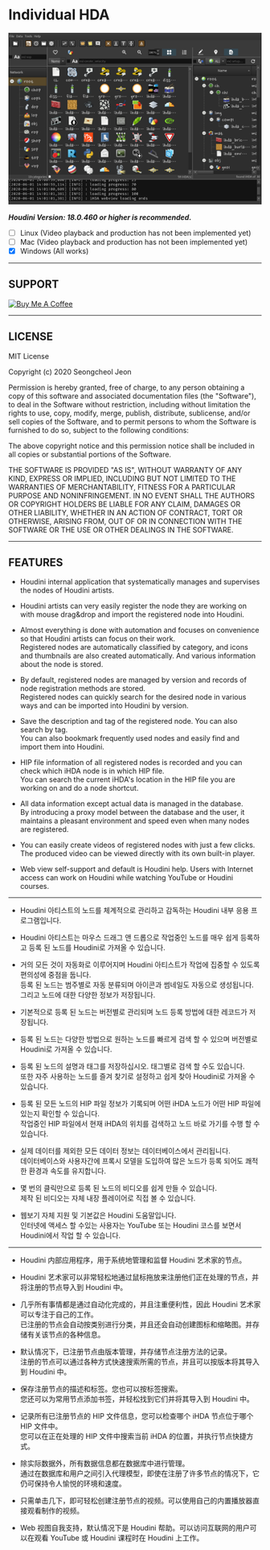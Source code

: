 # Individual HDA

![Alt text](ihda_main.png)

**_Houdini Version: 18.0.460 or higher is recommended._**

- [ ] Linux (Video playback and production has not been implemented yet)
- [ ] Mac (Video playback and production has not been implemented yet)
- [x] Windows (All works)

---

## SUPPORT

<a href="https://www.buymeacoffee.com/seongcheoljeon" target="_blank"><img src="https://cdn.buymeacoffee.com/buttons/default-orange.png" alt="Buy Me A Coffee" height="41" width="174"></a>

---

## LICENSE

MIT License

Copyright (c) 2020 Seongcheol Jeon

Permission is hereby granted, free of charge, to any person obtaining a copy
of this software and associated documentation files (the "Software"), to deal
in the Software without restriction, including without limitation the rights
to use, copy, modify, merge, publish, distribute, sublicense, and/or sell
copies of the Software, and to permit persons to whom the Software is
furnished to do so, subject to the following conditions:

The above copyright notice and this permission notice shall be included in all
copies or substantial portions of the Software.

THE SOFTWARE IS PROVIDED "AS IS", WITHOUT WARRANTY OF ANY KIND, EXPRESS OR
IMPLIED, INCLUDING BUT NOT LIMITED TO THE WARRANTIES OF MERCHANTABILITY,
FITNESS FOR A PARTICULAR PURPOSE AND NONINFRINGEMENT. IN NO EVENT SHALL THE
AUTHORS OR COPYRIGHT HOLDERS BE LIABLE FOR ANY CLAIM, DAMAGES OR OTHER
LIABILITY, WHETHER IN AN ACTION OF CONTRACT, TORT OR OTHERWISE, ARISING FROM,
OUT OF OR IN CONNECTION WITH THE SOFTWARE OR THE USE OR OTHER DEALINGS IN THE
SOFTWARE.

---

## FEATURES

- Houdini internal application that systematically manages and supervises the nodes of
  Houdini artists.

- Houdini artists can very easily register the node they are working on with mouse drag&drop
  and import the registered node into Houdini.

- Almost everything is done with automation and focuses on convenience so that Houdini artists can focus on their work.  
  Registered nodes are automatically classified by category, and icons and thumbnails are also
  created automatically.
  And various information about the node is stored.

- By default, registered nodes are managed by version and records of node registration methods
  are stored.  
  Registered nodes can quickly search for the desired node in various ways and can be
  imported into Houdini by version.

- Save the description and tag of the registered node. You can also search by tag.  
  You can also bookmark frequently used nodes and easily find and import them into Houdini.

- HIP file information of all registered nodes is recorded and you can check which iHDA node is in
  which HIP file.  
  You can search the current iHDA's location in the HIP file you are working on and do a node shortcut.

- All data information except actual data is managed in the database.  
  By introducing a proxy model between the database and the user, it maintains a pleasant environment
  and speed even when many nodes are registered.

- You can easily create videos of registered nodes with just a few clicks.
  The produced video can be viewed directly with its own built-in player.

- Web view self-support and default is Houdini help.
  Users with Internet access can work on Houdini while watching YouTube or Houdini courses.

---

- Houdini 아티스트의 노드를 체계적으로 관리하고 감독하는 Houdini 내부 응용 프로그램입니다.

- Houdini 아티스트는 마우스 드래그 앤 드롭으로 작업중인 노드를 매우 쉽게 등록하고 등록 된 노드를 Houdini로
  가져올 수 있습니다.

- 거의 모든 것이 자동화로 이루어지며 Houdini 아티스트가 작업에 집중할 수 있도록 편의성에 중점을 둡니다.  
  등록 된 노드는 범주별로 자동 분류되며 아이콘과 썸네일도 자동으로 생성됩니다.  
  그리고 노드에 대한 다양한 정보가 저장됩니다.

- 기본적으로 등록 된 노드는 버전별로 관리되며 노드 등록 방법에 대한 레코드가 저장됩니다.
- 등록 된 노드는 다양한 방법으로 원하는 노드를 빠르게 검색 할 수 있으며 버전별로 Houdini로 가져올 수 있습니다.

- 등록 된 노드의 설명과 태그를 저장하십시오. 태그별로 검색 할 수도 있습니다.  
  또한 자주 사용하는 노드를 즐겨 찾기로 설정하고 쉽게 찾아 Houdini로 가져올 수 있습니다.

- 등록 된 모든 노드의 HIP 파일 정보가 기록되며 어떤 iHDA 노드가 어떤 HIP 파일에 있는지 확인할 수 있습니다.  
  작업중인 HIP 파일에서 현재 iHDA의 위치를 검색하고 노드 바로 가기를 수행 할 수 있습니다.

- 실제 데이터를 제외한 모든 데이터 정보는 데이터베이스에서 관리됩니다.  
  데이터베이스와 사용자간에 프록시 모델을 도입하여 많은 노드가 등록 되어도 쾌적한 환경과 속도를 유지합니다.

- 몇 번의 클릭만으로 등록 된 노드의 비디오를 쉽게 만들 수 있습니다.  
  제작 된 비디오는 자체 내장 플레이어로 직접 볼 수 있습니다.

- 웹보기 자체 지원 및 기본값은 Houdini 도움말입니다.  
  인터넷에 액세스 할 수있는 사용자는 YouTube 또는 Houdini 코스를 보면서 Houdini에서 작업 할 수 있습니다.

---

- Houdini 内部应用程序，用于系统地管理和监督 Houdini 艺术家的节点。

- Houdini 艺术家可以非常轻松地通过鼠标拖放来注册他们正在处理的节点，并将注册的节点导入到 Houdini 中。

- 几乎所有事情都是通过自动化完成的，并且注重便利性，因此 Houdini 艺术家可以专注于自己的工作。  
  已注册的节点会自动按类别进行分类，并且还会自动创建图标和缩略图。并存储有关该节点的各种信息。

- 默认情况下，已注册节点由版本管理，并存储节点注册方法的记录。  
  注册的节点可以通过各种方式快速搜索所需的节点，并且可以按版本将其导入到 Houdini 中。

- 保存注册节点的描述和标签。您也可以按标签搜索。  
  您还可以为常用节点添加书签，并轻松找到它们并将其导入到 Houdini 中。

- 记录所有已注册节点的 HIP 文件信息，您可以检查哪个 iHDA 节点位于哪个 HIP 文件中。  
  您可以在正在处理的 HIP 文件中搜索当前 iHDA 的位置，并执行节点快捷方式。

- 除实际数据外，所有数据信息都在数据库中进行管理。  
  通过在数据库和用户之间引入代理模型，即使在注册了许多节点的情况下，它仍可保持令人愉悦的环境和速度。

- 只需单击几下，即可轻松创建注册节点的视频。可以使用自己的内置播放器直接观看制作的视频。

- Web 视图自我支持，默认情况下是 Houdini 帮助。可以访问互联网的用户可以在观看 YouTube 或 Houdini 课程时在 Houdini 上工作。
